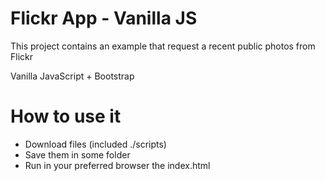 # Flickr App - Vanilla JS

This project contains an example that request a recent public photos from Flickr

Vanilla JavaScript + Bootstrap

# How to use it
* Download files (included ./scripts)
* Save them in some folder
* Run in your preferred browser the index.html
